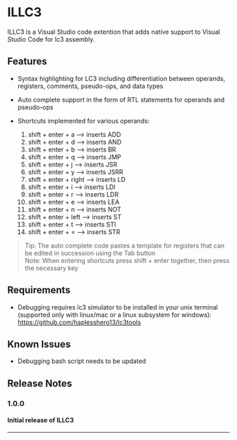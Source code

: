 # ILLC3 

ILLC3 is a Visual Studio code extention that adds native support to Visual Studio Code for lc3 assembly. 

## Features

* Syntax highlighting for LC3 including differentiation between operands, registers, comments, pseudo-ops, and data types

* Auto complete support in the form of RTL statements for operands and pseudo-ops  

* Shortcuts implemented for various operands:
    1. shift + enter + a     --> inserts ADD
    2. shift + enter + d     --> inserts AND
    3. shift + enter + b     --> inserts BR
    4. shift + enter + q     --> inserts JMP
    5. shift + enter + j     --> inserts JSR
    6. shift + enter + y     --> inserts JSRR
    7. shift + enter + right --> inserts LD
    8. shift + enter + i     --> inserts LDI 
    9. shift + enter + r     --> inserts LDR
   10. shift + enter + e     --> inserts LEA
   11. shift + enter + n     --> inserts NOT
   12. shift + enter + left  --> inserts ST
   13. shift + enter + t     --> inserts STI
   14. shift + enter + =     --> inserts STR
> Tip: The auto complete code pastes a template for registers that can be edited in succession using the Tab button <br>
> Note: When entering shortcuts press shift + enter together, then press the necessary key
## Requirements

* Debugging requires lc3 simulator to be installed in your unix terminal (supported only with linux/mac or a linux subsystem for windows): https://github.com/haplesshero13/lc3tools

## Known Issues

* Debugging bash script needs to be updated

## Release Notes

### 1.0.0

#### Initial release of ILLC3

-----------------------------------------------------------------------------------------------------------

